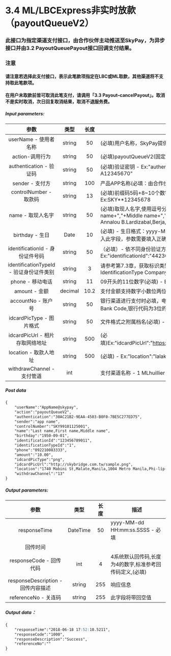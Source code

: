 # 3.4    ML/LBCExpress非实时放款（payoutQueueV2）

### 此接口为指定渠道支付接口，由合作伙伴主动推送至SkyPay，为异步接口并由3.2 PayoutQueuePayout接口回调支付结果。
### 注意
#### 请注意若选择此支付接口，表示此笔款项指定在LBC或ML取款，其他渠道将不支持取此笔款项。
#### 在用户未取款前皆可取消此笔支付，请调用「3.3 Payout–cancelPayout」。取消不是实时取消，次日回复取消结果，取消不退服务费。

##### Input parameters:
| 参数                        |    类型     | 长度    |描述|
| :-------------------------: | :-----------: |:-----:|--------------------------------|   
|userName - 使用者名称|string|50|(必填)用户名称，SkyPay提供 - Ex:"userName":"AppName@skypay"|
|action-调用行为|string|50|(必填)payoutQueueV2(固定参数值)- Ex:"action":"payoutQueueV2"|
|authentication  - 验证码|string |50|(必填)验证密钥 - Ex:"authentication":"E1234567-123C-1234-123F-A12345670"|
|sender - 支付方|string|100|产品APP名称(必填：由合作伙伴设计) - Ex:"sender":"APP NAME"|
|controlNumber - 取款码|string|13|(必填)前缀码5码+8~10个数字（前缀码在绑定邮箱中获取） - Ex:SKY**12345678|
|name - 取现人名字|string |50|(必填)取现人名字,使用逗号分割。  - Last name+","+First name+","+Middle name+","+Suffix - Ex:"name":"Lardizabal,Mary Annalou B.Lardizabal,Berja,|
|birthday - 生日|Date|10|(必填) - 生日格式：yyyy-MM-dd - Ex:"birthday":"1991-10-02" -  写入此字段，参数需要填入正确格式|
|identificationId - 身份证件号码|string|50|（必填）- 依不同身份验证方式,持有证件编号 - Ex:"identificationId":"442301922000"|
|identificationTypeId - 验证身份证件类别|string |3|请参考第7.3章，获取标识类型(必填) - Ex:IdentificationId IdentificationType Company ID2 Driver’s License|
|phone - 移动电话|string|11|09开头的11位数字(必填)  - Ex:"phone":"09270348095"|
|amount - 金额|decimal|10.2|支付金额支持数字小数位两位(必填) -  ex:"amount":3400.00|
|accountNo - 账户号|string |50|银行渠道进行支付时必填，电子钱包无此参数请参考第七章接口7.6 Get Bank Code,银行代码为3位的字符|
|idcardPicType - 图片格式|string|50|文件格式之附属档名(必填) - Ex:"idcardPicType":"jpg"|
|idcardPicUrl - 相片存取网络地址|string |500|(必填)Ex:"idcardPicUrl":"https://aaa.s3.amazonaws.comuploadfile12334"|
|location - 取款人地址|string |500|(必填) - Ex:"location":"lalakay los banos laguna"|
|withdrawChannel - 支付管道|int| |支付渠道名称 - 1 MLhuillier  -  13 LBCExpress|

##### Post data
```md
{
    "userName":"AppName@skypay",
    "action":"payoutQueueV2",
    "authentication":"30AC21B2-9EAA-4503-B0F0-7BE5C277ED75",
    "sender":"app name",
    "controlNumber":"SKY99101125001",
    "name":"Last name,First name,Middle name",
    "birthday":"1950-09-01",
    "identificationId":"123456789011",
    "identificationTypeId":"1",
    "phone":"092210083333",
    "amount":"10.00",
    "idcardPicType":"png",
    "idcardPicUrl":"http://skybridge.com.tw/sample.png",
    "location":"1740 Mabini St,Malate,Manila,1004 Metro Manila,Phi-líp-pin",
    "withdrawChannel":"13"
}

```
##### Output parameters:
| 参数                        |    类型     | 长度    |描述|
| :-------------------------: | :-----------: |:-----:|--------------------------------|   
|responseTime|DateTime|50|yyyy-MM-dd HH:mm:ss.SSSS - 必填|
|回传时间||||
|responseCode - 回传代码|int|4|4系统默认回传码,长度为4的数字,标准参考回传码定义,(必填)|
|responseDescription - 回传内容描述|string|255|响应信息|
|referenceNo - 关连码|string|255|此字段将带回空值|

##### Output data：
```md
{
    "responseTime":"2018-06-18 17:52:10.5211",
    "responseCode":"1000",
    "responseDescription":"Success",
    "referenceNo":""
}
```



